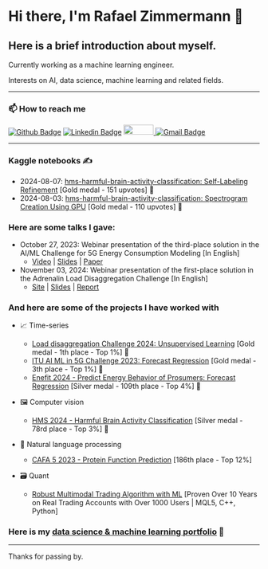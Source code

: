 
# Hi there, I'm Rafael Zimmermann 👋

## Here is a brief introduction about myself.

Currently working as a machine learning engineer.

Interests on AI, data science, machine learning and related fields.

---

### 📫 How to reach me 
[![Github Badge](https://img.shields.io/badge/-Github-000?style=flat-square&logo=Github&logoColor=white)](https://github.com/rafaelsudbrackzimmermann)
[![Linkedin Badge](https://img.shields.io/badge/-LinkedIn-blue?style=flat-square&logo=Linkedin&logoColor=white)](https://www.linkedin.com/in/rafael-sudbrack-zimmermann-827444ab/)
<a href="https://www.kaggle.com/rafaelzimmermann1">
  <img src="https://www.dataapplab.com/wp-content/uploads/2017/06/kaggle-logo-gray-300.png" width="60px" height="20px">
</a>
[![Gmail Badge](https://img.shields.io/badge/-Gmail-c14438?style=flat-square&logo=Gmail&logoColor=white)](mailto:rafaelszimmermann@gmail.com)

---

### Kaggle notebooks ✍️
- 2024-08-07: [hms-harmful-brain-activity-classification: Self-Labeling Refinement](https://www.kaggle.com/code/rafaelzimmermann1/no-ensemble-new-spectrograms-label-refine) [Gold medal - 151 upvotes] 🥇
- 2024-08-03: [hms-harmful-brain-activity-classification: Spectrogram Creation Using GPU](https://www.kaggle.com/code/rafaelzimmermann1/hms-spectrogram-creation-using-gpu) [Gold medal - 110 upvotes] 🥇

### Here are some talks I gave:
- October 27, 2023: Webinar presentation of the third-place solution in the AI/ML Challenge for 5G Energy Consumption Modeling [In English]
  - [Video](https://www.youtube.com/watch?v=G5CTO2ANOqk) | [Slides](https://github.com/ITU-AI-ML-in-5G-Challenge/-3-Place-Solution-5G-Energy-Consumption-Modelling-Challenge/blob/main/Hybrid%20Boosted%20Model%20with%20an%20Approach%20Inspired.pptx) | [Paper](https://github.com/ITU-AI-ML-in-5G-Challenge/-3-Place-Solution-5G-Energy-Consumption-Modelling-Challenge/blob/main/ITUJ-2024-0022.R2_APR_TSB_EDIT.pdf)
- November 03, 2024: Webinar presentation of the first-place solution in the Adrenalin Load Disaggregation Challenge [In English]
  - [Site](https://adrenalin.energy/Load-Disaggregation-Challenge-Energy-use-in-buildings) | [Slides](https://github.com/rafaelsudbrackzimmermann/1-PLACE-SOLUTION-ADRENALIN/blob/main/Submission%201/Presentation.pptx) | [Report](https://github.com/rafaelsudbrackzimmermann/1-PLACE-SOLUTION-ADRENALIN/blob/main/Submission%201/Report.docx)

### And here are some of the projects I have worked with
- :chart_with_upwards_trend: Time-series
  - [Load disaggregation Challenge 2024: Unsupervised Learning](https://) [Gold medal - 1th place - Top 1%] 🥇
  - [ITU AI ML in 5G Challenge 2023: Forecast Regression](https://) [Gold medal - 3th place - Top 1%] 🥇
  - [Enefit 2024 - Predict Energy Behavior of Prosumers: Forecast Regression](https://) [Silver medal - 109th place - Top 4%] 🥈
    
- :framed_picture: Computer vision
  - [HMS 2024 - Harmful Brain Activity Classification](https://) [Silver medal - 78rd place - Top 3%] 🥈

- :page_facing_up: Natural language processing
  - [CAFA 5 2023 - Protein Function Prediction](https://) [186th place - Top 12%] 
  
- :card_file_box: Quant
  - [Robust Multimodal Trading Algorithm with ML](https://) [Proven Over 10 Years on Real Trading Accounts with Over 1000 Users | MQL5, C++, Python]

### Here is my [data science & machine learning portfolio](https://) :robot:

---

Thanks for passing by.
